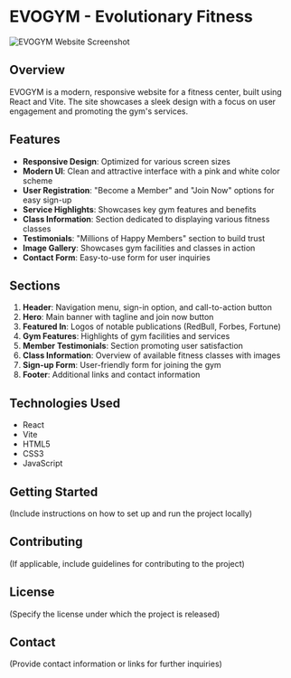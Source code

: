 # EVOGYM - Evolutionary Fitness

![EVOGYM Website Screenshot](path/to/your/screenshot.png)

## Overview

EVOGYM is a modern, responsive website for a fitness center, built using React and Vite. The site showcases a sleek design with a focus on user engagement and promoting the gym's services.

## Features

- **Responsive Design**: Optimized for various screen sizes
- **Modern UI**: Clean and attractive interface with a pink and white color scheme
- **User Registration**: "Become a Member" and "Join Now" options for easy sign-up
- **Service Highlights**: Showcases key gym features and benefits
- **Class Information**: Section dedicated to displaying various fitness classes
- **Testimonials**: "Millions of Happy Members" section to build trust
- **Image Gallery**: Showcases gym facilities and classes in action
- **Contact Form**: Easy-to-use form for user inquiries

## Sections

1. **Header**: Navigation menu, sign-in option, and call-to-action button
2. **Hero**: Main banner with tagline and join now button
3. **Featured In**: Logos of notable publications (RedBull, Forbes, Fortune)
4. **Gym Features**: Highlights of gym facilities and services
5. **Member Testimonials**: Section promoting user satisfaction
6. **Class Information**: Overview of available fitness classes with images
7. **Sign-up Form**: User-friendly form for joining the gym
8. **Footer**: Additional links and contact information

## Technologies Used

- React
- Vite
- HTML5
- CSS3
- JavaScript

## Getting Started

(Include instructions on how to set up and run the project locally)

## Contributing

(If applicable, include guidelines for contributing to the project)

## License

(Specify the license under which the project is released)

## Contact

(Provide contact information or links for further inquiries)
